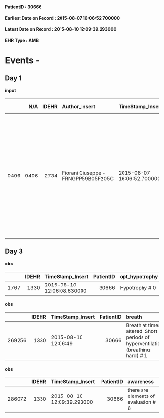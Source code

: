 
#### PatientID : 30666
#### Earliest Date on Record : 2015-08-07 16:06:52.700000
#### Latest Date on Record : 2015-08-10 12:09:39.293000
#### EHR Type : AMB

# Events - 

## Day 1

#### input
|      |    N/A |   IDEHR | Author_Insert                       | TimeStamp_Insert           | EHRType   |   PatientID |   IDDigitalSignDocument | persone_vicine   |   Unnamed: 0_x.1 |   IDANAMNESI_SOCIALE | Patient   | FamigliaAltro   | Paziente_T   | FamigliaAltro_T   |   Non_Rilevabile_x.1 | Note_Non_Rilevabile_x.1   | opt_Problemi   | Note_I                                                                                                                                                                                                                                                                                                                                                              | ds_note_timori                                                                                                                  | chk_contr_sintomi   | chk_competenza                                 | opt_paziente_a   | opt_famiglia_a   | opt_adeguatezza   | opt_paziente_solo   | opt_presente_assente   | Presenza_minori   | Caregiver_principale                                                                                                                                                                          | opt_capacita   | ds_familiari_coinv   | opt_necessario   | opt_presente   | opt_risorse_ec   | opt_paziente_ad   | opt_caregiver_ad   | opt_esenzione   | opt_inv_civile   |   invalidita_perc | Needs     | Domestic partnership   | Fragility   | opt_disponibilita_f   | opt_indennita_acc   | opt_legge   | opt_disponibilit_paz   |
|-----:|-------:|--------:|:------------------------------------|:---------------------------|:----------|------------:|------------------------:|:-----------------|-----------------:|---------------------:|:----------|:----------------|:-------------|:------------------|---------------------:|:--------------------------|:---------------|:--------------------------------------------------------------------------------------------------------------------------------------------------------------------------------------------------------------------------------------------------------------------------------------------------------------------------------------------------------------------|:--------------------------------------------------------------------------------------------------------------------------------|:--------------------|:-----------------------------------------------|:-----------------|:-----------------|:------------------|:--------------------|:-----------------------|:------------------|:----------------------------------------------------------------------------------------------------------------------------------------------------------------------------------------------|:---------------|:---------------------|:-----------------|:---------------|:-----------------|:------------------|:-------------------|:----------------|:-----------------|------------------:|:----------|:-----------------------|:------------|:----------------------|:--------------------|:------------|:-----------------------|
| 9496 |   9496 |    2734 | Fiorani Giuseppe - FRNGPP59B05F205C | 2015-08-07 16:06:52.700000 | AMB       |       30666 |                  115584 | N/A              |             1212 |                  794 | No#0      | Si#1            | No#0         | Si#1              |                    0 | NR                        | No#0           | Pz cognitivamente non in grado di discernere rispetto alla sua fase attuale,per vasculopatia cerebrale cronica con decadimento cognitivo.La figlia √® stata informata dai sanitari sul quadro grave e critico,con indicazione di trasferimento in hospice,come da valutazione del medico palliativista dell'ospedale di Abbiategrasso,presso il quale √® ricoverato | Il pz non pu√≤ tornare a casa in quanto la convivente, a sua volta,√® gravemente ammalata e entrambi sono seguit da una badante | controllo sintomi#0 | competenza/capacit√† assistenziale caregiver#0 | Indefinite#2     | Congruenti#1     | Si#1              | No#0                | Presente#1             | No#0              | La badante al momento sta seguendo la convivente del pz.Un figlio √® in Giappone in vacanza e la figlia Elena che vive a Firenze,in questi giorni √® a Milano per la gestione dell'assistenza | Adeguato#0     | Entrambi i figli     | Si#1             | Si#1           | Adeguate#1       | Problematica#0    | Totale#2           | Si#1            | Si#1             |               100 | Clinici#0 | Coniuge/Convivente#0   | nessuna#0   | Si#1                  | No#0                | No#0        | Si#1                   |


## Day 3

#### obs
|      |   IDEHR | TimeStamp_Insert           |   PatientID | opt_hypotrophy   | chk_eloquence    | anorexia     | asthenia   | dyspnoea              | body_temp    | agitation_behavior_freq   | mood        | cognitive_state           |
|-----:|--------:|:---------------------------|------------:|:-----------------|:-----------------|:-------------|:-----------|:----------------------|:-------------|:--------------------------|:------------|:--------------------------|
| 1767 |    1330 | 2015-08-10 12:06:08.630000 |       30666 | Hypotrophy # 0   | Full aphasia # 2 | Anorexia # 0 | Severe # 3 | applicant at rest # 5 | Apyrexia # 0 | quiet # 0                 | Apathy # 00 | continuously confused # 1 |

#### obs
|        |   IDEHR | TimeStamp_Insert    |   PatientID | breath                                                                          | consolability           | body_language   | facial_expression           |
|-------:|--------:|:--------------------|------------:|:--------------------------------------------------------------------------------|:------------------------|:----------------|:----------------------------|
| 269256 |    1330 | 2015-08-10 12:06:49 |       30666 | Breath at times altered. Short periods of hyperventilation (breathing hard) # 1 | Not for consolation # 0 | Relaxed # 0     | Smiling or inexpressive # 0 |

#### obs
|        |   IDEHR | TimeStamp_Insert           |   PatientID | awareness                            |
|-------:|--------:|:---------------------------|------------:|:-------------------------------------|
| 286072 |    1330 | 2015-08-10 12:09:39.293000 |       30666 | there are elements of evaluation # 6 |


